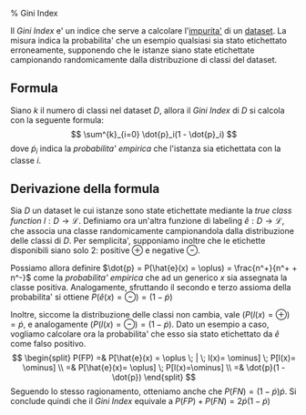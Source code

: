 % Gini Index

Il *Gini Index* e' un indice che serve a calcolare l'[impurita'](Impurita.md)
di un [dataset](Dataset.md). La misura indica la probabilita' che un esempio
qualsiasi sia stato etichettato erroneamente, supponendo che le istanze siano
state etichettate campionando randomicamente dalla distribuzione di classi del
dataset.

## Formula
Siano $k$ il numero di classi nel dataset $D$, allora il *Gini Index* di $D$ si
calcola con la seguente formula:
$$
\sum^{k}_{i=0} \dot{p}_i(1 - \dot{p}_i)
$$
dove $\dot{p}_i$ indica la *probabilita' empirica* che l'istanza sia etichettata
con la classe $i$.

## Derivazione della formula 
Sia $D$ un dataset le cui istanze sono state etichettate mediante la *true class
function* $l: D \rightarrow \mathscr{L}$.  Definiamo ora un'altra funzione di
labeling $\hat{e}: D \rightarrow \mathscr{L}$, che associa una classe
randomicamente campionandola dalla distribuzione delle classi di $D$. Per
semplicita', supponiamo inoltre che le etichette disponibili siano solo 2:
positive $\oplus$ e negative $\ominus$.

Possiamo allora definire $\dot{p} = P(\hat{e}(x) = \oplus) = \frac{n^+}{n^+ +
n^-}$ come la *probabilita' empirica* che ad un generico $x$ sia assegnata la
classe positiva. Analogamente, sfruttando il secondo e terzo assioma della
probabilita' si ottiene $P(\hat{e}(x) = \ominus) = (1-\dot{p})$

Inoltre, siccome la distribuzione delle classi non cambia, vale $(P(l(x) =
\oplus) = \dot{p}$, e analogamente $(P(l(x) = \ominus) = (1 - \dot{p})$. Dato
un esempio a caso, vogliamo calcolare ora la probabilita' che esso sia stato
etichettato da $\hat{e}$ come falso positivo.
$$
\begin{split}
P(FP) =& P[\hat{e}(x) = \oplus \; | \; l(x)= \ominus] \; P[l(x)= \ominus]  \\
      =& P[\hat{e}(x)= \oplus] \; P[l(x)=\ominus] \\
      =& \dot{p}(1 - \dot{p})
\end{split}
$$
Seguendo lo stesso ragionamento, otteniamo anche che $P(FN) =
(1-\dot{p})\dot{p}$. Si conclude quindi che il *Gini Index* equivale a $P(FP) +
P(FN) = 2\dot{p}(1 -\dot{p})$
